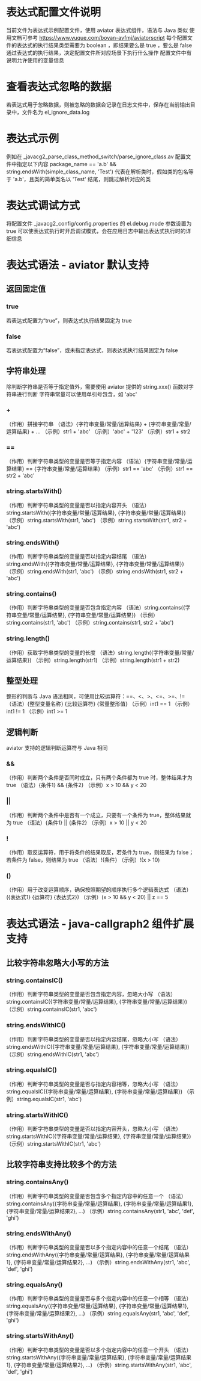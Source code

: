 # 表达式配置文件说明
当前文件为表达式示例配置文件，使用 aviator 表达式组件，语法与 Java 类似
使用文档可参考 https://www.yuque.com/boyan-avfmj/aviatorscript
每个配置文件的表达式的执行结果类型需要为 boolean ，即结果要么是 true ，要么是 false
通过表达式的执行结果，决定配置文件所对应场景下执行什么操作
配置文件中有说明允许使用的变量信息

# 查看表达式忽略的数据
若表达式用于忽略数据，则被忽略的数据会记录在日志文件中，保存在当前输出目录中，文件名为 el_ignore_data.log

# 表达式示例
例如在 _javacg2_parse_class_method_switch/parse_ignore_class.av 配置文件中指定以下内容
package_name == 'a.b' && string.endsWith(simple_class_name, 'Test')
代表在解析类时，假如类的包名等于 'a.b'，且类的简单类名以 'Test' 结尾，则跳过解析对应的类

# 表达式调试方式
将配置文件 _javacg2_config/config.properties 的 el.debug.mode 参数设置为 true 可以使表达式执行时开启调试模式，会在应用日志中输出表达式执行时的详细信息

# 表达式语法 - aviator 默认支持

## 返回固定值

### true
若表达式配置为“true”，则表达式执行结果固定为 true

### false
若表达式配置为“false”，或未指定表达式，则表达式执行结果固定为 false

## 字符串处理
除判断字符串是否等于指定值外，需要使用 aviator 提供的 string.xxx() 函数对字符串进行判断
字符串常量可以使用单引号包含，如 'abc'

### +
（作用）拼接字符串
（语法）{字符串变量/常量/运算结果} + {字符串变量/常量/运算结果} + ...
（示例）str1 + 'abc'
（示例）'abc' + '123'
（示例）str1 + str2

### ==
（作用）判断字符串类型的变量是否等于指定内容
（语法）{字符串变量/常量/运算结果} == {字符串变量/常量/运算结果}
（示例）str1 == 'abc'
（示例）str1 == str2 + 'abc'

### string.startsWith()
（作用）判断字符串类型的变量是否以指定内容开头
（语法）string.startsWith({字符串变量/常量/运算结果}, {字符串变量/常量/运算结果})
（示例）string.startsWith(str1, 'abc')
（示例）string.startsWith(str1, str2 + 'abc')

### string.endsWith()
（作用）判断字符串类型的变量是否以指定内容结尾
（语法）string.endsWith({字符串变量/常量/运算结果}, {字符串变量/常量/运算结果})
（示例）string.endsWith(str1, 'abc')
（示例）string.endsWith(str1, str2 + 'abc')

### string.contains()
（作用）判断字符串类型的变量是否包含指定内容
（语法）string.contains({字符串变量/常量/运算结果}, {字符串变量/常量/运算结果})
（示例）string.contains(str1, 'abc')
（示例）string.contains(str1, str2 + 'abc')

### string.length()
（作用）获取字符串类型的变量的长度
（语法）string.length({字符串变量/常量/运算结果})
（示例）string.length(str1)
（示例）string.length(str1 + str2)

## 整型处理
整形的判断与 Java 语法相同，可使用比较运算符：==、<、>、<=、>=、!=
（语法）{整型变量名称} {比较运算符} {常量整形值}
（示例）int1 == 1
（示例）int1 != 1
（示例）int1 >= 1

## 逻辑判断
aviator 支持的逻辑判断运算符与 Java 相同

### &&
（作用）判断两个条件是否同时成立，只有两个条件都为 true 时，整体结果才为 true
（语法）{条件1} && {条件2}
（示例）x > 10 && y < 20

### ||
（作用）判断两个条件中是否有一个成立，只要有一个条件为 true，整体结果就为 true
（语法）{条件1} || {条件2}
（示例）x > 10 || y < 20

### !
（作用）取反运算符，用于将条件的结果取反，若条件为 true，则结果为 false；若条件为 false，则结果为 true
（语法）!{条件}
（示例）!(x > 10)

### ()
（作用）用于改变运算顺序，确保按照期望的顺序执行多个逻辑表达式
（语法）({表达式1} {运算符} {表达式2})
（示例）(x > 10 && y < 20) || z == 5

# 表达式语法 - java-callgraph2 组件扩展支持

## 比较字符串忽略大小写的方法

### string.containsIC()
（作用）判断字符串类型的变量是否包含指定内容，忽略大小写
（语法）string.containsIC({字符串变量/常量/运算结果}, {字符串变量/常量/运算结果})
（示例）string.containsIC(str1, 'abc')

### string.endsWithIC()
（作用）判断字符串类型的变量是否以指定内容结尾，忽略大小写
（语法）string.endsWithIC({字符串变量/常量/运算结果}, {字符串变量/常量/运算结果})
（示例）string.endsWithIC(str1, 'abc')

### string.equalsIC()
（作用）判断字符串类型的变量是否与指定内容相等，忽略大小写
（语法）string.equalsIC({字符串变量/常量/运算结果}, {字符串变量/常量/运算结果})
（示例）string.equalsIC(str1, 'abc')

### string.startsWithIC()
（作用）判断字符串类型的变量是否以指定内容开头，忽略大小写
（语法）string.startsWithIC({字符串变量/常量/运算结果}, {字符串变量/常量/运算结果})
（示例）string.startsWithIC(str1, 'abc')

## 比较字符串支持比较多个的方法

### string.containsAny()
（作用）判断字符串类型的变量是否包含多个指定内容中的任意一个
（语法）string.containsAny({字符串变量/常量/运算结果}, {字符串变量/常量/运算结果1}, {字符串变量/常量/运算结果2}, ...)
（示例）string.containsAny(str1, 'abc', 'def', 'ghi')

### string.endsWithAny()
（作用）判断字符串类型的变量是否以多个指定内容中的任意一个结尾
（语法）string.endsWithAny({字符串变量/常量/运算结果}, {字符串变量/常量/运算结果1}, {字符串变量/常量/运算结果2}, ...)
（示例）string.endsWithAny(str1, 'abc', 'def', 'ghi')

### string.equalsAny()
（作用）判断字符串类型的变量是否与多个指定内容中的任意一个相等
（语法）string.equalsAny({字符串变量/常量/运算结果}, {字符串变量/常量/运算结果1}, {字符串变量/常量/运算结果2}, ...)
（示例）string.equalsAny(str1, 'abc', 'def', 'ghi')

### string.startsWithAny()
（作用）判断字符串类型的变量是否以多个指定内容中的任意一个开头
（语法）string.startsWithAny({字符串变量/常量/运算结果}, {字符串变量/常量/运算结果1}, {字符串变量/常量/运算结果2}, ...)
（示例）string.startsWithAny(str1, 'abc', 'def', 'ghi')
